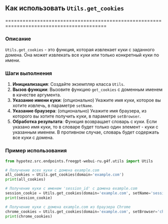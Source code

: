## Как использовать `Utils.get_cookies` 

=========================================================================================

### Описание

`Utils.get_cookies` - это функция, которая извлекает куки с заданного домена. Она может извлекать все куки или только конкретный куки по имени.

### Шаги выполнения

1. **Инициализация**: Создайте экземпляр класса `Utils`.
2. **Вызов функции**: Вызовите функцию `get_cookies` с доменным именем в качестве аргумента.
3. **Указание имени куки**: (опционально) Укажите имя куки, которое вы хотите извлечь, в параметре `setName`.
4. **Указание браузера**: (опционально) Укажите имя браузера, из которого вы хотите получить куки, в параметре `setBrowser`. 
5. **Обработка результата**: Функция возвращает словарь с куки. Если указано имя куки, то в словаре будет только один элемент - куки с указанным именем. В противном случае, словарь будет содержать все куки с домена.

### Пример использования

```python
from hypotez.src.endpoints.freegpt-webui-ru.g4f.utils import Utils

# Получение всех куки с домена example.com
all_cookies = Utils.get_cookies(domain='example.com')
print(all_cookies)

# Получение куки с именем 'session_id' с домена example.com
session_cookie = Utils.get_cookies(domain='example.com', setName='session_id')
print(session_cookie)

# Получение куки с домена example.com из браузера Chrome
chrome_cookies = Utils.get_cookies(domain='example.com', setBrowser='chrome')
print(chrome_cookies)
```